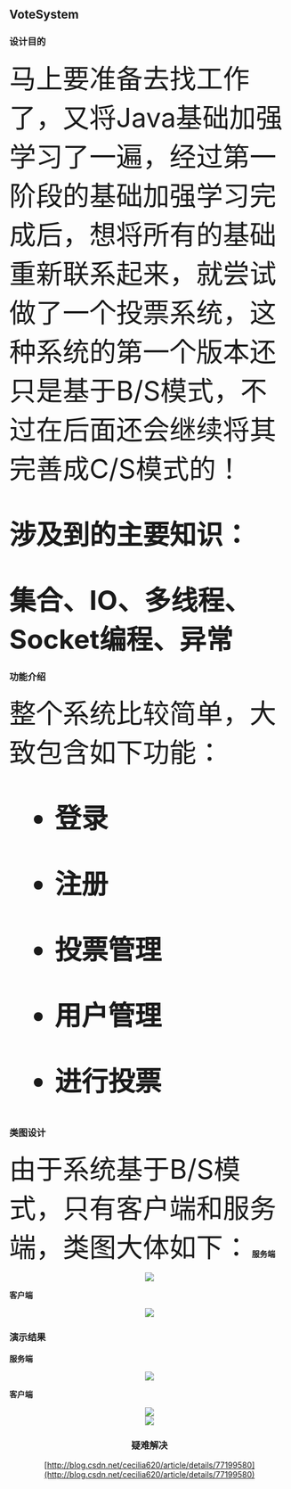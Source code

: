 ## **VoteSystem**

### **设计目的**
<font size=14>
马上要准备去找工作了，又将Java基础加强学习了一遍，经过第一阶段的基础加强学习完成后，想将所有的基础重新联系起来，就尝试做了一个投票系统，这种系统的第一个版本还只是基于B/S模式，不过在后面还会继续将其完善成C/S模式的！

**涉及到的主要知识：** 

**集合、IO、多线程、Socket编程、异常**
</font>

### **功能介绍**
<font size=14>
整个系统比较简单，大致包含如下功能：

- **登录**

- **注册**

- **投票管理**

- **用户管理**

- **进行投票**

</font>

### **类图设计**
<font size=14>由于系统基于B/S模式，只有客户端和服务端，类图大体如下：</font>
**服务端**
<div  align="center">
  <img src="http://img.blog.csdn.net/20170815200326096?watermark/2/text/aHR0cDovL2Jsb2cuY3Nkbi5uZXQvQ2VjaWxpYTYyMA==/font/5a6L5L2T/fontsize/400/fill/I0JBQkFCMA==/dissolve/70/gravity/SouthEast">
</div> 

**客户端**
<div  align="center">
  <img src="http://img.blog.csdn.net/20170815200255846?watermark/2/text/aHR0cDovL2Jsb2cuY3Nkbi5uZXQvQ2VjaWxpYTYyMA==/font/5a6L5L2T/fontsize/400/fill/I0JBQkFCMA==/dissolve/70/gravity/SouthEast">
</div> 

### **演示结果**
**服务端**
<div  align="center">
  <img src="http://img.blog.csdn.net/20170815200357158?watermark/2/text/aHR0cDovL2Jsb2cuY3Nkbi5uZXQvQ2VjaWxpYTYyMA==/font/5a6L5L2T/fontsize/400/fill/I0JBQkFCMA==/dissolve/70/gravity/SouthEast">
</div> 

**客户端**
<div  align="center">
  <img src="http://img.blog.csdn.net/20170815200423977?watermark/2/text/aHR0cDovL2Jsb2cuY3Nkbi5uZXQvQ2VjaWxpYTYyMA==/font/5a6L5L2T/fontsize/400/fill/I0JBQkFCMA==/dissolve/70/gravity/SouthEast">
</div> 


<div align="center">
  <img src="http://img.blog.csdn.net/20170815200848476?watermark/2/text/aHR0cDovL2Jsb2cuY3Nkbi5uZXQvQ2VjaWxpYTYyMA==/font/5a6L5L2T/fontsize/400/fill/I0JBQkFCMA==/dissolve/70/gravity/SouthEast"
</div>

### **疑难解决**

[http://blog.csdn.net/cecilia620/article/details/77199580](http://blog.csdn.net/cecilia620/article/details/77199580)
